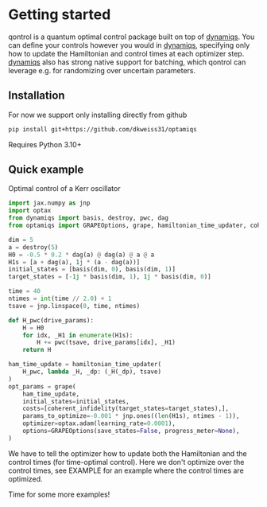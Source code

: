 # Getting started

qontrol is a quantum optimal control package built on top of [dynamiqs](https://github.com/dynamiqs/dynamiqs). You can define your controls however you would in [dynamiqs](https://github.com/dynamiqs/dynamiqs), specifying only how to update the Hamiltonian and control times at each optimizer step. [dynamiqs](https://github.com/dynamiqs/dynamiqs) also has strong native support for batching, which qontrol can leverage e.g. for randomizing over uncertain parameters.

## Installation

For now we support only installing directly from github
```bash
pip install git+https://github.com/dkweiss31/optamiqs
```

Requires Python 3.10+

## Quick example

Optimal control of a Kerr oscillator

```python
import jax.numpy as jnp
import optax
from dynamiqs import basis, destroy, pwc, dag
from optamiqs import GRAPEOptions, grape, hamiltonian_time_updater, coherent_infidelity

dim = 5
a = destroy(5)
H0 = -0.5 * 0.2 * dag(a) @ dag(a) @ a @ a
H1s = [a + dag(a), 1j * (a - dag(a))]
initial_states = [basis(dim, 0), basis(dim, 1)]
target_states = [-1j * basis(dim, 1), 1j * basis(dim, 0)]

time = 40
ntimes = int(time // 2.0) + 1
tsave = jnp.linspace(0, time, ntimes)

def H_pwc(drive_params):
    H = H0
    for idx, _H1 in enumerate(H1s):
        H += pwc(tsave, drive_params[idx], _H1)
    return H

ham_time_update = hamiltonian_time_updater(
    H_pwc, lambda _H, _dp: (_H(_dp), tsave)
)
opt_params = grape(
    ham_time_update,
    initial_states=initial_states,
    costs=[coherent_infidelity(target_states=target_states),],
    params_to_optimize=-0.001 * jnp.ones((len(H1s), ntimes - 1)),
    optimizer=optax.adam(learning_rate=0.0001),
    options=GRAPEOptions(save_states=False, progress_meter=None),
)
```
We have to tell the optimizer how to update both the Hamiltonian and the control times (for time-optimal control). Here we don't optimize over the control times, see EXAMPLE for an example where the control times are optimized. 

Time for some more examples!
